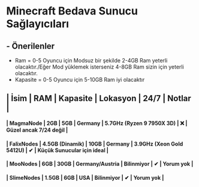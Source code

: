 # Minecraft Bedava Sunucu Sağlayıcıları

## - **Önerilenler**
- Ram = 0-5 Oyuncu için Modsuz bir şekilde 2-4GB Ram yeterli olacaktır./Eğer Mod yüklemek isterseniz 4-8GB Ram sizin için yeterli olacaktır.
- Kapasite = 0-5 Oyuncu için 5-10GB Ram iyi olacaktır

## | İsim | RAM | Kapasite | Lokasyon | 24/7 | Notlar |

#### | MagmaNode | 2GB | 5GB | Germany | 5.7GHz (Ryzen 9 7950X 3D) | ❌ | Güzel ancak 7/24 değil |
#### | FalixNodes | 4.5GB (Dinamik) | 10GB | Germany | 3.9GHz (Xeon Gold 5412U) | ✔ | Küçük Sunucular için ideal |
#### | MooNodes | 6GB | 30GB | Germany/Austria | Bilinmiyor | ✔ | Yorum yok |
#### | SlimeNodes | 1.5GB | 6GB | USA | Bilinmiyor | ✔ | Yorum yok |
